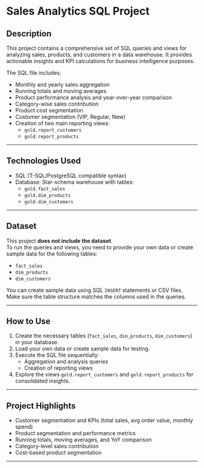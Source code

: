 # Sales Analytics SQL Project

## Description
This project contains a comprehensive set of SQL queries and views for analyzing sales, products, and customers in a data warehouse. It provides actionable insights and KPI calculations for business intelligence purposes.

The SQL file includes:

- Monthly and yearly sales aggregation
- Running totals and moving averages
- Product performance analysis and year-over-year comparison
- Category-wise sales contribution
- Product cost segmentation
- Customer segmentation (VIP, Regular, New)
- Creation of two main reporting views:
  - `gold.report_customers`
  - `gold.report_products`

---

## Technologies Used
- SQL (T-SQL/PostgreSQL compatible syntax)
- Database: Star-schema warehouse with tables:
  - `gold.fact_sales`
  - `gold.dim_products`
  - `gold.dim_customers`

---

## Dataset
This project **does not include the dataset**.  
To run the queries and views, you need to provide your own data or create sample data for the following tables:

- `fact_sales`  
- `dim_products`  
- `dim_customers`  

You can create sample data using SQL `INSERT` statements or CSV files. Make sure the table structure matches the columns used in the queries.

---

## How to Use
1. Create the necessary tables (`fact_sales`, `dim_products`, `dim_customers`) in your database.  
2. Load your own data or create sample data for testing.  
3. Execute the SQL file sequentially:
   - Aggregation and analysis queries
   - Creation of reporting views
4. Explore the views `gold.report_customers` and `gold.report_products` for consolidated insights.

---

## Project Highlights
- Customer segmentation and KPIs (total sales, avg order value, monthly spend)  
- Product segmentation and performance metrics  
- Running totals, moving averages, and YoY comparison  
- Category-level sales contribution  
- Cost-based product segmentation

---
